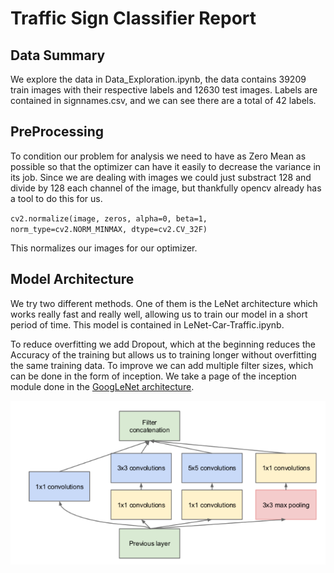 # Traffic Sign Classifier Report

## Data Summary

We explore the data in Data_Exploration.ipynb, the data contains 39209 train images with their respective labels and 12630 test images. Labels are contained in signnames.csv, and we can see there are a total of 42 labels. 
    
## PreProcessing

To condition our problem for analysis we need to have as Zero Mean as possible so that the optimizer can have it easily to decrease the variance in its job. Since we are dealing with images we could just substract 128 and divide by 128 each channel of the image, but thankfully opencv already has a tool to do this for us.

`cv2.normalize(image, zeros, alpha=0, beta=1, norm_type=cv2.NORM_MINMAX, dtype=cv2.CV_32F)`

This normalizes our images for our optimizer. 

## Model Architecture
   
   
We try two different methods. One of them is the LeNet architecture which works really fast and really well, allowing us to train our model in a short period of time. This model is contained in LeNet-Car-Traffic.ipynb. 

To reduce overfitting we add Dropout, which at the beginning reduces the Accuracy of the training but allows us to training longer without overfitting the same training data. To improve we can add multiple filter sizes, which can be done in the form of inception. We take a page of the inception module done in the <a href="https://www.cs.unc.edu/~wliu/papers/GoogLeNet.pdf">GoogLeNet architecture</a>.

![inception module](./inception.png)

